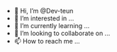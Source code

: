 - 👋 Hi, I’m @Dev-teun
- 👀 I’m interested in ...
- 🌱 I’m currently learning ...
- 💞️ I’m looking to collaborate on ...
- 📫 How to reach me ...

<!---
Dev-teun/Dev-teun is a ✨ special ✨ repository because its `README.md` (this file) appears on your GitHub profile.
You can click the Preview link to take a look at your changes.
--->
